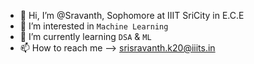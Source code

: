 - 👋 Hi, I’m @Sravanth, Sophomore at IIIT SriCity in E.C.E
- 👀 I’m interested in `Machine Learning`
- 🌱 I’m currently learning `DSA` & `ML`
- 📫 How to reach me --> srisravanth.k20@iiits.in

<!---
Sravanthgithub/Sravanthgithub is a ✨ special ✨ repository because its `README.md` (this file) appears on your GitHub profile.
You can click the Preview link to take a look at your changes.
--->

